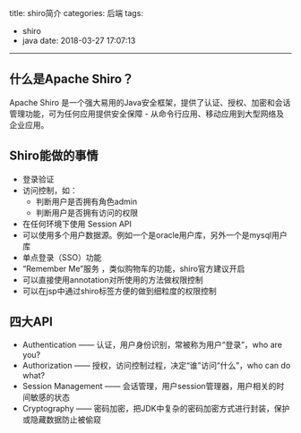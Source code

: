 title: shiro简介
categories: 后端
tags:
  - shiro
  - java
date: 2018-03-27 17:07:13
---

## 什么是Apache Shiro？

Apache Shiro 是一个强大易用的Java安全框架，提供了认证、授权、加密和会话管理功能，可为任何应用提供安全保障 - 从命令行应用、移动应用到大型网络及企业应用。

## Shiro能做的事情

- 登录验证
- 访问控制，如： 
    - 判断用户是否拥有角色admin
    - 判断用户是否拥有访问的权限
- 在任何环境下使用 Session API
- 可以使用多个用户数据源。例如一个是oracle用户库，另外一个是mysql用户库
- 单点登录（SSO）功能
- “Remember Me”服务 ，类似购物车的功能，shiro官方建议开启
- 可以直接使用annotation对所使用的方法做权限控制
- 可以在jsp中通过shiro标签方便的做到细粒度的权限控制

## 四大API

- Authentication —— 认证，用户身份识别，常被称为用户“登录”，who are you?
- Authorization —— 授权，访问控制过程，决定“谁”访问“什么”，who can do what?
- Session Management —— 会话管理，用户session管理器，用户相关的时间敏感的状态
- Cryptography —— 密码加密，把JDK中复杂的密码加密方式进行封装，保护或隐藏数据防止被偷窥
